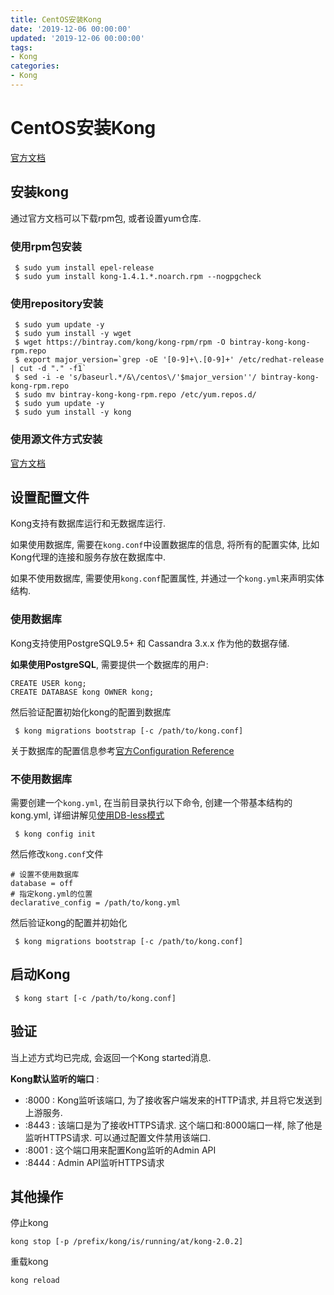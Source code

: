 ```yaml
---
title: CentOS安装Kong
date: '2019-12-06 00:00:00'
updated: '2019-12-06 00:00:00'
tags:
- Kong
categories:
- Kong
---
```

# CentOS安装Kong
[官方文档](https://docs.konghq.com/install/centos/?_ga=2.51988716.410555930.1575358940-2064656638.1575358940)

## 安装kong
通过官方文档可以下载rpm包, 或者设置yum仓库.

### 使用rpm包安装
```shell
 $ sudo yum install epel-release
 $ sudo yum install kong-1.4.1.*.noarch.rpm --nogpgcheck
```

### 使用repository安装
```shell
 $ sudo yum update -y
 $ sudo yum install -y wget
 $ wget https://bintray.com/kong/kong-rpm/rpm -O bintray-kong-kong-rpm.repo
 $ export major_version=`grep -oE '[0-9]+\.[0-9]+' /etc/redhat-release | cut -d "." -f1`
 $ sed -i -e 's/baseurl.*/&\/centos\/'$major_version''/ bintray-kong-kong-rpm.repo
 $ sudo mv bintray-kong-kong-rpm.repo /etc/yum.repos.d/
 $ sudo yum update -y
 $ sudo yum install -y kong
```

### 使用源文件方式安装
[官方文档](https://docs.konghq.com/install/source/)

## 设置配置文件
Kong支持有数据库运行和无数据库运行.

如果使用数据库, 需要在```kong.conf```中设置数据库的信息, 将所有的配置实体, 比如Kong代理的连接和服务存放在数据库中.

如果不使用数据库, 需要使用```kong.conf```配置属性, 并通过一个```kong.yml```来声明实体结构.

### 使用数据库
Kong支持使用PostgreSQL9.5+ 和 Cassandra 3.x.x 作为他的数据存储.

**如果使用PostgreSQL**, 需要提供一个数据库的用户:
```shell
CREATE USER kong;
CREATE DATABASE kong OWNER kong;
```
然后验证配置初始化kong的配置到数据库
```shell
 $ kong migrations bootstrap [-c /path/to/kong.conf]
```

关于数据库的配置信息参考[官方Configuration Reference](https://docs.konghq.com/1.4.x/configuration/#datastore-section)

### 不使用数据库
需要创建一个```kong.yml```, 在当前目录执行以下命令, 创建一个带基本结构的kong.yml, 详细讲解见[使用DB-less模式]()
```shell
 $ kong config init
```

然后修改```kong.conf```文件
```properties
# 设置不使用数据库
database = off
# 指定kong.yml的位置
declarative_config = /path/to/kong.yml
```
然后验证kong的配置并初始化
```shell
 $ kong migrations bootstrap [-c /path/to/kong.conf]
```

## 启动Kong
```shell
 $ kong start [-c /path/to/kong.conf]
```

## 验证

当上述方式均已完成, 会返回一个Kong started消息.

**Kong默认监听的端口** : 

- :8000 : Kong监听该端口, 为了接收客户端发来的HTTP请求, 并且将它发送到上游服务.
- :8443 : 该端口是为了接收HTTPS请求. 这个端口和:8000端口一样, 除了他是监听HTTPS请求. 可以通过配置文件禁用该端口.
- :8001 : 这个端口用来配置Kong监听的Admin API
- :8444 : Admin API监听HTTPS请求

## 其他操作
停止kong
```shell
kong stop [-p /prefix/kong/is/running/at/kong-2.0.2]
```

重载kong
```shell
kong reload
```
